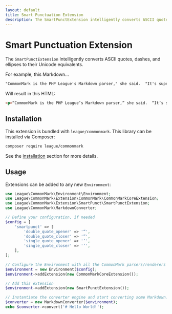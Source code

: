 ```yaml
---
layout: default
title: Smart Punctuation Extension
description: The SmartPunctExtension intelligently converts ASCII quotes, dashes, and ellipses to their Unicode equivalents
---
```


# Smart Punctuation Extension

The `SmartPunctExtension` Intelligently converts ASCII quotes, dashes, and ellipses to their Unicode equivalents.

For example, this Markdown...

```markdown
"CommonMark is the PHP League's Markdown parser," she said.  "It's super-configurable... you can even use additional extensions to expand its capabilities -- just like this one!"
```

Will result in this HTML:

```html
<p>“CommonMark is the PHP League’s Markdown parser,” she said.  “It’s super-configurable… you can even use additional extensions to expand its capabilities – just like this one!”</p>
```

## Installation

This extension is bundled with `league/commonmark`. This library can be installed via Composer:

```bash
composer require league/commonmark
```

See the [installation](/2.3/installation/) section for more details.

## Usage

Extensions can be added to any new `Environment`:

```php
use League\CommonMark\Environment\Environment;
use League\CommonMark\Extension\CommonMark\CommonMarkCoreExtension;
use League\CommonMark\Extension\SmartPunct\SmartPunctExtension;
use League\CommonMark\MarkdownConverter;

// Define your configuration, if needed
$config = [
    'smartpunct' => [
        'double_quote_opener' => '“',
        'double_quote_closer' => '”',
        'single_quote_opener' => '‘',
        'single_quote_closer' => '’',
    ],
];

// Configure the Environment with all the CommonMark parsers/renderers
$environment = new Environment($config);
$environment->addExtension(new CommonMarkCoreExtension());

// Add this extension
$environment->addExtension(new SmartPunctExtension());

// Instantiate the converter engine and start converting some Markdown!
$converter = new MarkdownConverter($environment);
echo $converter->convert('# Hello World!');
```
